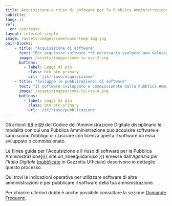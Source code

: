 ```yaml
---
title: Acquisizione e riuso di software per la Pubblica Amministrazione
subtitle:
lang: it
ref:
  en: /en/reuse
layout: internal-simple
image: /assets/images/comelouso-temp-img.jpg
pair-blocks:
    - title: "Acquisizione di software"
      text: "Per acquisire software **è necessario svolgere una valutazione comparativa che privilegi le soluzioni open source** (a riuso o di terze parti), consultabili nel catalogo di Developers Italia."
      image: /assets/images/come-lo-uso-2.svg
      buttons:
        - label: Leggi di più
          class: btn btn-primary
          url: '/it/riuso/acquisizione'
    - title: "Sviluppo (e pubblicazione) di software"
      text: "Il software sviluppato o commissionato dalla Pubblica Amministrazione italiana **deve essere rilasciato in repertorio pubblico con licenza aperta e pubblicato nel catalogo di Developers Italia**."
      image: /assets/images/come-lo-uso-4.svg
      buttons:
        - label: Leggi di più
          class: btn btn-primary
          url: '/it/riuso/pubblicazione'
---
```


Gli articoli [68](https://docs.italia.it/italia/piano-triennale-ict/codice-amministrazione-digitale-docs/it/v2017-12-13/_rst/capo6_art68.html) e [69](https://docs.italia.it/italia/piano-triennale-ict/codice-amministrazione-digitale-docs/it/v2017-12-13/_rst/capo6_art69.html) del Codice dell'Amministrazione Digitale disciplinano le modalità con cui una Pubblica Amministrazione può acquisire software e sanciscono l’obbligo di rilasciare con licenza aperta il software da essa sviluppato o commissionato.

Le [linee guida per l'Acquisizione e il riuso di software per la Pubblica Amministrazione]({{ site.url_lineeguidariuso }}) emesse dall'*Agenzia per l'Italia Digitale* ([pubblicate](https://www.gazzettaufficiale.it/eli/id/2019/05/23/19A03233/sg) in Gazzetta Ufficiale) descrivono in dettaglio questo processo.

Qui trovi le indicazioni operative per utilizzare software di altre amministrazioni e per pubblicare il software della tua amministrazione.

Per chiarire ulteriori dubbi è anche possibile consultare la sezione [Domande Frequenti](/it/faq).
